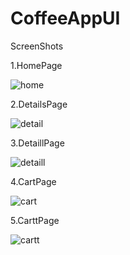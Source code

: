 # CoffeeAppUI

ScreenShots

1.HomePage

![home](home.PNG)

2.DetailsPage

![detail](detail.PNG)

3.DetaillPage

![detaill](detaill.PNG)

4.CartPage

![cart](cart.PNG)

5.CarttPage

![cartt](cartt.PNG)




